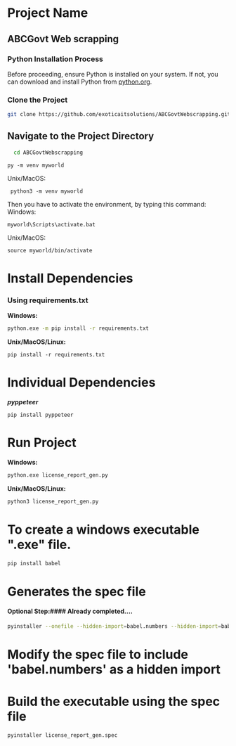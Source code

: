 # Project Name
## ABCGovt Web scrapping
### Python Installation Process
Before proceeding, ensure Python is installed on your system. If not, you can download and install Python from [python.org](https://www.python.org/downloads/).
### Clone the Project
```bash
git clone https://github.com/exoticaitsolutions/ABCGovtWebscrapping.git
```

## Navigate to the Project Directory

```bash
  cd ABCGovtWebscrapping
```
```
py -m venv myworld
```
Unix/MacOS:
```
 python3 -m venv myworld
```
Then you have to activate the environment, by typing this command:
Windows:
```
myworld\Scripts\activate.bat
```
Unix/MacOS:
```
source myworld/bin/activate
```

# Install Dependencies
### Using requirements.txt

**Windows:**

```bash
python.exe -m pip install -r requirements.txt
```
**Unix/MacOS/Linux:**
```
pip install -r requirements.txt
```
# Individual Dependencies
***pyppeteer***
```
pip install pyppeteer
```

# Run Project
**Windows:**

```bash
python.exe license_report_gen.py
```

**Unix/MacOS/Linux:**

```bash
python3 license_report_gen.py
```

# To create a windows executable ".exe" file.
```bash
pip install babel
```

# Generates the spec file
#### Optional Step:#### Already completed....
```bash
pyinstaller --onefile --hidden-import=babel.numbers --hidden-import=babel.localtime --windowed license_report_gen.py   
```
# Modify the spec file to include 'babel.numbers' as a hidden import


# Build the executable using the spec file
```bash
pyinstaller license_report_gen.spec
```
